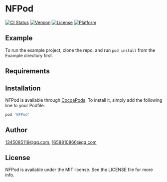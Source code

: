 # NFPod

[![CI Status](https://img.shields.io/travis/1345085119@qq.com/NFPod.svg?style=flat)](https://travis-ci.org/1345085119@qq.com/NFPod)
[![Version](https://img.shields.io/cocoapods/v/NFPod.svg?style=flat)](https://cocoapods.org/pods/NFPod)
[![License](https://img.shields.io/cocoapods/l/NFPod.svg?style=flat)](https://cocoapods.org/pods/NFPod)
[![Platform](https://img.shields.io/cocoapods/p/NFPod.svg?style=flat)](https://cocoapods.org/pods/NFPod)

## Example

To run the example project, clone the repo, and run `pod install` from the Example directory first.

## Requirements

## Installation

NFPod is available through [CocoaPods](https://cocoapods.org). To install
it, simply add the following line to your Podfile:

```ruby
pod 'NFPod'
```

## Author

1345085119@qq.com, 1658810866@qq.com

## License

NFPod is available under the MIT license. See the LICENSE file for more info.
